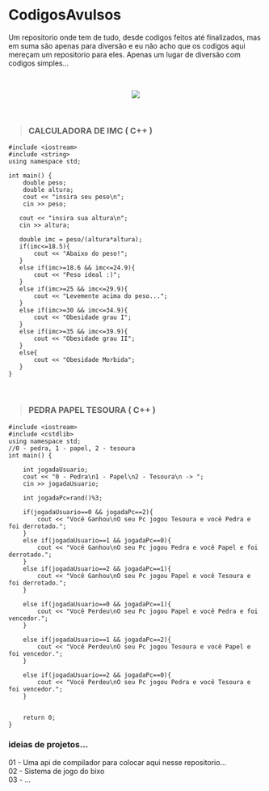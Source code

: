 

# CodigosAvulsos

    
Um repositorio onde tem de tudo, desde codigos feitos até finalizados, mas em suma são apenas para diversão e eu não acho que os codigos aqui mereçam um repositorio para eles. Apenas um lugar de diversão com codigos simples...

<br>

<p align="center">
 <img src="https://media0.giphy.com/media/3knKct3fGqxhK/giphy.gif?cid=ecf05e47w498vsbsvlk5z3op5n5mw09as6hildd9cd31k769&ep=v1_gifs_search&rid=giphy.gif&ct=g">
</p>


</div>

<br>

> ### CALCULADORA DE IMC ( C++ )


    #include <iostream>
    #include <string>
    using namespace std;
    
    int main() {
        double peso;
        double altura;
        cout << "insira seu peso\n";
        cin >> peso;
       
       cout << "insira sua altura\n";
       cin >> altura;
       
       double imc = peso/(altura*altura);
       if(imc<=18.5){
           cout << "Abaixo do peso!";
       }
       else if(imc>=18.6 && imc<=24.9){
           cout << "Peso ideal :)";
       }
       else if(imc>=25 && imc<=29.9){
           cout << "Levemente acima do peso...";
       }
       else if(imc>=30 && imc<=34.9){
           cout << "Obesidade grau I";
       }
       else if(imc>=35 && imc<=39.9){
           cout << "Obesidade grau II";
       }
       else{
           cout << "Obesidade Morbida";
       }
    }
    
<br>

> ### PEDRA PAPEL TESOURA ( C++ )
    
    #include <iostream>
    #include <cstdlib>
    using namespace std;
    //0 - pedra, 1 - papel, 2 - tesoura
    int main() {
        
        int jogadaUsuario;
        cout << "0 - Pedra\n1 - Papel\n2 - Tesoura\n -> ";
        cin >> jogadaUsuario;
        
        int jogadaPc=rand()%3;
        
        if(jogadaUsuario==0 && jogadaPc==2){
            cout << "Você Ganhou\nO seu Pc jogou Tesoura e você Pedra e foi derrotado.";
        }
        else if(jogadaUsuario==1 && jogadaPc==0){
            cout << "Você Ganhou\nO seu Pc jogou Pedra e você Papel e foi derrotado.";
        }
        else if(jogadaUsuario==2 && jogadaPc==1){
            cout << "Você Ganhou\nO seu Pc jogou Papel e você Tesoura e foi derrotado.";
        }
        
        else if(jogadaUsuario==0 && jogadaPc==1){
            cout << "Você Perdeu\nO seu Pc jogou Papel e você Pedra e foi vencedor.";
        }
        
        else if(jogadaUsuario==1 && jogadaPc==2){
            cout << "Você Perdeu\nO seu Pc jogou Tesoura e você Papel e foi vencedor.";
        }
        
        else if(jogadaUsuario==2 && jogadaPc==0){
            cout << "Você Perdeu\nO seu Pc jogou Pedra e você Tesoura e foi vencedor.";
        }
        
    
        return 0;
    }
    

  ### ideias de projetos...
  01 - Uma api de compilador para colocar aqui nesse repositorio... <br>
  02 - Sistema de jogo do bixo <br>
  03 - ... <br>
